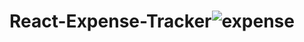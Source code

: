 # React-Expense-Tracker![expense](https://user-images.githubusercontent.com/83928646/161360926-dad94036-bf1d-4bf1-8bef-8a6e1aae2076.png)
